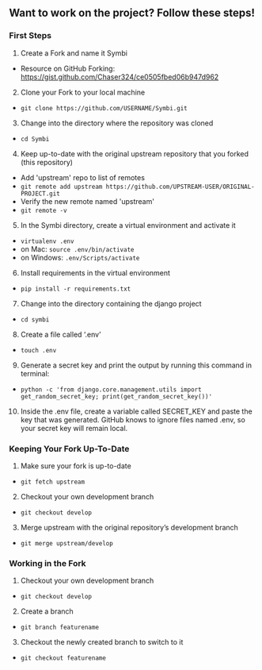 ## Want to work on the project? Follow these steps!

### First Steps
1. Create a Fork and name it Symbi  
- Resource on GitHub Forking: https://gist.github.com/Chaser324/ce0505fbed06b947d962  
2. Clone your Fork to your local machine  
- `git clone https://github.com/USERNAME/Symbi.git` 
3. Change into the directory where the repository was cloned  
- `cd Symbi`  
4. Keep up-to-date with the original upstream repository that you forked (this repository)  
- Add 'upstream' repo to list of remotes
- `git remote add upstream https://github.com/UPSTREAM-USER/ORIGINAL-PROJECT.git`  
- Verify the new remote named 'upstream'
- `git remote -v`
5. In the Symbi directory, create a virtual environment and activate it
- `virtualenv .env`
- on Mac: `source .env/bin/activate`
- on Windows: `.env/Scripts/activate`
6. Install requirements in the virtual environment
- `pip install -r requirements.txt`
7. Change into the directory containing the django project
- `cd symbi`
8. Create a file called ‘.env’
- `touch .env`
9. Generate a secret key and print the output by running this command in terminal:
- `python -c 'from django.core.management.utils import get_random_secret_key; print(get_random_secret_key())'`
10. Inside the .env file, create a variable called SECRET_KEY and paste the key that was generated. GitHub knows to ignore files named .env, so your secret key will remain local.

### Keeping Your Fork Up-To-Date
1. Make sure your fork is up-to-date
- `git fetch upstream`
2. Checkout your own development branch
- `git checkout develop`
3. Merge upstream with the original repository’s development branch
- `git merge upstream/develop`

### Working in the Fork
1. Checkout your own development branch
- `git checkout develop`
2. Create a branch
- `git branch featurename`
3. Checkout the newly created branch to switch to it
- `git checkout featurename`
